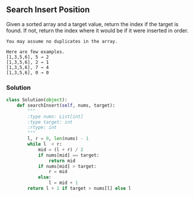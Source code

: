 ## Search Insert Position

Given a sorted array and a target value, return the index if the target is found. If not, return the index where it would be if it were inserted in order.

```
You may assume no duplicates in the array.

Here are few examples.
[1,3,5,6], 5 → 2
[1,3,5,6], 2 → 1
[1,3,5,6], 7 → 4
[1,3,5,6], 0 → 0
```

### Solution

```python
class Solution(object):
    def searchInsert(self, nums, target):
        """
        :type nums: List[int]
        :type target: int
        :rtype: int
        """
        l, r = 0, len(nums) - 1
        while l  < r:
            mid = (l + r) / 2
            if nums[mid] == target:
                return mid
            if nums[mid] > target:
                r = mid
            else:
                l = mid + 1
        return l + 1 if target > nums[l] else l

```
